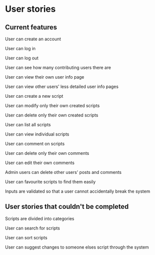# User stories
## Current features
User can create an account

User can log in

User can log out

User can see how many contributing users there are

User can view their own user info page

User can view other users' less detailed user info pages

User can create a new script

User can modify only their own created scripts

User can delete only their own created scripts

User can list all scripts

User can view individual scripts

User can comment on scripts

User can delete only their own comments

User can edit their own comments

Admin users can delete other users' posts and comments

User can favourite scripts to find them easily

Inputs are validated so that a user cannot accidentally break the system

## User stories that couldn't be completed
Scripts are divided into categories

User can search for scripts

User can sort scripts

User can suggest changes to someone elses script through the system
